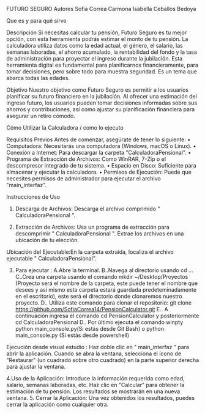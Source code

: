 FUTURO SEGURO
Autores
Sofia Correa Carmona
Isabella Ceballos Bedoya

Que es y para qué sirve 

Descripción
Si necesitas calcular tu pensión, Futuro Seguro es tu mejor opción, con esta herramienta podrás estimar el monto de tu pensión.  La calculadora utiliza datos como la edad actual, el género, el salario, las semanas laboradas, el ahorro acumulado, la rentabilidad del fondo y la tasa de administración para proyectar el ingreso durante la jubilación. Esta herramienta digital es fundamental para planificarnos financieramente, para tomar decisiones, pero sobre todo para muestra seguridad. Es un tema que abarca todas las edades. 

Objetivo
Nuestro objetivo como Futuro Seguro es permitir a los usuarios planificar su futuro financiero en la jubilación. Al ofrecer una estimación del ingreso futuro, los usuarios pueden tomar decisiones informadas sobre sus ahorros y contribuciones, así como ajustar su planificación financiera para asegurar un retiro cómodo.


Cómo Utilizar la Calculadora / como lo ejecuto

Requisitos Previos Antes de comenzar, asegúrate de tener lo siguiente:
•	Computadora: Necesitarás una computadora (Windows, macOS o Linux).
•	Conexión a Internet: Para descargar la carpeta "CalculadoraPensional".
•	Programa de Extracción de Archivos: Como WinRAR, 7-Zip o el descompresor integrado de tu sistema.
•	Espacio en Disco: Suficiente para almacenar y ejecutar la calculadora.
•	Permisos de Ejecución: Puede que necesites permisos de administrador para ejecutar el archivo "main_interfaz".


Instrucciones de Uso
1.	Descarga de Archivos:
Descarga el archivo comprimido " CalculadoraPensional ".

2.	Extracción de Archivos:
Usa un programa de extracción para descomprimir " CalculadoraPensional ".
Extrae los archivos en una ubicación de tu elección.

Ubicación del Ejecutable:En la carpeta extraída, localiza el archivo ejecutable " CalculadoraPensional".


3. Para ejecutar :
A.Abre la terminal.
B..Navega al directorio usando cd …
C..Crea una carpeta usando el comando mkdir ~/Desktop/Proyectos (Proyecto será el nombre de la carpeta, este puede tener el nombre que desees y así mismo esta carpeta estará guardada predeteminadamente en el escritorio), este será el directorio donde clonaremos nuestro proyecto.
D.. Utiliza este comando para clonar el repositorio: git clone https://github.com/SofiaCorrea14/PensionCalculator.git
E.. A continuación ingresa el comando cd PensionCalculator y posteriormente cd CalculadoraPensional
D.. Por último ejecuta el comando winpty python main_console.py(Si estás desde Git Bash) o python main_console.py (Si estás desde powershell)

Ejecución desde visual estudio :
Haz doble clic en " main_interfaz " para abrir la aplicación.
Cuando se abra la ventana, selecciona el ícono de "Restaurar" (un cuadrado sobre otro cuadrado) en la parte superior derecha para ajustar la ventana.


4.Uso de la Aplicación:
Introduce la información requerida como edad, salario, semanas laboradas, etc.
Haz clic en "Calcular" para obtener la estimación de tu pensión.
Los resultados se mostrarán en una nueva ventana.
5. Cerrar la Aplicación:
Una vez obtenidos los resultados, puedes cerrar la aplicación como cualquier otra.
